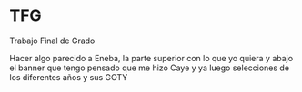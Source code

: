 # TFG
Trabajo Final de Grado

Hacer algo parecido a Eneba, la parte superior con lo que yo quiera y abajo el banner que tengo pensado que me hizo Caye y ya luego selecciones de los diferentes años y sus GOTY